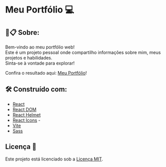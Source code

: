 # Meu Portfólio :computer:

##  🚀📋 Sobre:
Bem-vindo ao meu portfólio web!<br> Este é um projeto pessoal onde compartilho informações sobre mim, meus projetos e habilidades. <br>Sinta-se à vontade para explorar!

Confira o resultado aqui: [Meu Portfólio](https://jefersongjr.vercel.app/)!  

## 🛠️ Construído com: 

- [React](https://reactjs.org/)
- [React DOM](https://reactjs.org/docs/react-dom.html) 
- [React Helmet](https://github.com/nfl/react-helmet)
- [React Icons](https://react-icons.github.io/react-icons/) -
- [Vite](https://vitejs.dev/)
- [Sass](https://sass-lang.com/) 
    
## Licença 🔐  

Este projeto está licenciado sob a [Licença MIT](LICENSE).
    




